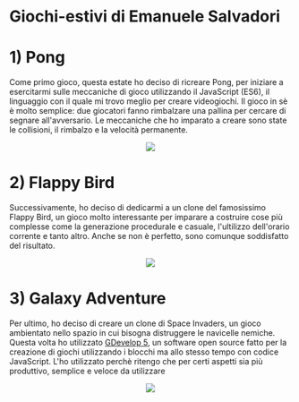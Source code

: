 # Giochi-estivi di Emanuele Salvadori

# 1) Pong

Come primo gioco, questa estate ho deciso di ricreare Pong, per iniziare a esercitarmi sulle meccaniche di gioco utilizzando il JavaScript (ES6), il linguaggio con il quale mi
trovo meglio per creare videogiochi. Il gioco in sè è molto semplice: due giocatori fanno rimbalzare una pallina per cercare di segnare all'avversario. Le meccaniche che ho imparato
a creare sono state le collisioni, il rimbalzo e la velocità permanente.

<p align="center">
<img src="https://user-images.githubusercontent.com/65360943/130409769-fcdc78ea-d43e-40c1-8f28-65e48bd8f4ad.png">
</p>

# 2) Flappy Bird

Successivamente, ho deciso di dedicarmi a un clone del famosissimo Flappy Bird, un gioco molto interessante per imparare a costruire cose più complesse come la generazione
procedurale e casuale, l'ultilizzo dell'orario corrente e tanto altro. Anche se non è perfetto, sono comunque soddisfatto del risultato.

<p align="center">
<img src="https://user-images.githubusercontent.com/65360943/130410130-9b79e777-cfcb-4236-ace0-a0f5a05e87a3.png">
</p>

# 3) Galaxy Adventure

Per ultimo, ho deciso di creare un clone di Space Invaders, un gioco ambientato nello spazio in cui bisogna distruggere le navicelle nemiche. Questa volta ho utilizzato [GDevelop 5](https://gdevelop-app.com/),
un software open source fatto per la creazione di giochi utilizzando i blocchi ma allo stesso tempo con codice JavaScript. L'ho utilizzato perchè ritengo che per certi aspetti sia più
produttivo, semplice e veloce da utilizzare

<p align="center">
  <img src="https://user-images.githubusercontent.com/65360943/130410690-c99c3882-e557-4131-be23-32216d5c4f19.png">
</p>
